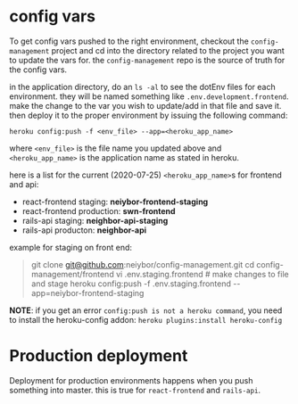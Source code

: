 <!-- TITLE: Deployment -->
<!-- SUBTITLE: how to deploy Neighbor code -->

# config vars
To get config vars pushed to the right environment, checkout the `config-management` project and cd into the directory related to the project you want to update the vars for. the `config-management` repo is the source of truth for the config vars.

in the application directory, do an `ls -al` to see the dotEnv files for each environment. they will be named something like `.env.development.frontend`. make the change to the var you wish to update/add in that file and save it. then deploy it to the proper environment by issuing the following command:

`heroku config:push -f <env_file> --app=<heroku_app_name>`

where `<env_file>` is the file name you updated above and `<heroku_app_name>` is the application name as stated in heroku.

here is a list for the current (2020-07-25) `<heroku_app_name>`s for frontend and api:

* react-frontend staging: **neiybor-frontend-staging**
* react-frontend production: **swn-frontend**
* rails-api staging: **neighbor-api-staging**
* rails-api producton: **neighbor-api**

example for staging on front end:

> git clone git@github.com:neiybor/config-management.git
> cd config-management/frontend
> vi .env.staging.frontend # make changes to file and stage
> heroku config:push -f .env.staging.frontend --app=neiybor-frontend-staging

**NOTE**: if you get an error `config:push is not a heroku command`, you need to install the heroku-config addon: `heroku plugins:install heroku-config`

# Production deployment
Deployment for production environments happens when you push something into master. this is true for `react-frontend` and `rails-api`. 


